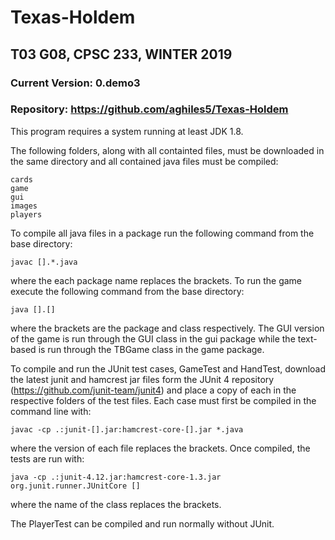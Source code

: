 # Texas-Holdem
## T03 G08, CPSC 233, WINTER 2019
### Current Version: 0.demo3
### Repository: https://github.com/aghiles5/Texas-Holdem

This program requires a system running at least JDK 1.8.

The following folders, along with all containted files, must be downloaded in the same directory and all contained java files must be compiled:
```
cards
game
gui
images
players
```
To compile all java files in a package run the following command from the base directory:
```
javac [].*.java
```
where the each package name replaces the brackets.
To run the game execute the following command from the base directory:
```
java [].[]
```
where the brackets are the package and class respectively. The GUI version of the game is run through the GUI class in the gui package while the text-based is run through the TBGame class in the game package.

To compile and run the JUnit test cases, GameTest and HandTest, download the latest junit and hamcrest jar files form the JUnit 4 repository (https://github.com/junit-team/junit4) and place a copy of each in the respective folders of the test files. Each case must first be compiled in the command line with:
```
javac -cp .:junit-[].jar:hamcrest-core-[].jar *.java
```
where the version of each file replaces the brackets. Once compiled, the tests are run with:
```
java -cp .:junit-4.12.jar:hamcrest-core-1.3.jar org.junit.runner.JUnitCore []
```
where the name of the class replaces the brackets.

The PlayerTest can be compiled and run normally without JUnit.
